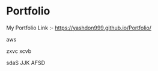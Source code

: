 # Portfolio
My Portfolio Link :-
https://yashdon999.github.io/Portfolio/


aws

zxvc
xcvb

sdaS
JJK
AFSD
